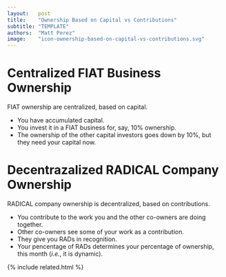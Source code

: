```yaml
---
layout:   post
title:    "Ownership Based on Capital vs Contributions"
subtitle: "TEMPLATE"
authors:  "Matt Perez"
image:    "icon-ownership-based-on-capital-vs-contributions.svg"
---
```


<div style="display:none;">
 <p>In <span class='_paradigm'>FIAT</span> businesses ownership is centralized, based on capital; In <span class='_paradigm'>RADICAL</span> companies ownership is decentrazalized, based on contributions.</p>
</div>

<h1>Centralized <span class='_paradigm'>FIAT</span> Business Ownership</h1>
 <p><span class='_paradigm'>FIAT</span> ownership are centralized, based on capital.</p>
  <ul>
   <li>You have accumulated capital.</li>
   <li>You invest it in a <span class='_paradigm'>FIAT</span> business for, say, 10% ownership.</li>
   <li>The ownership of the other capital investors goes down by 10%, but they need your capital now.</li>
  </ul>

<h1>Decentrazalized <span class='_paradigm'>RADICAL</span> Company Ownership</h1>
 <p><span class='_paradigm'>RADICAL</span> company ownership is decentralized, based on contributions.</p>
  <ul>
   <li>You contribute to the work you and the other co-owners are doing together.</li>
   <li>Other co-owners see some of your work as a contribution.</li>
   <li>They give you <span class='_paradigm'>RAD</span>s in recognition.</li>
   <li>Your pencentage of <span class='_paradigm'>RAD</span>s determines your percentage of ownership, this month (<em>i.e.</em>, it is dynamic).</li>
  </ul>

{% include related.html %}